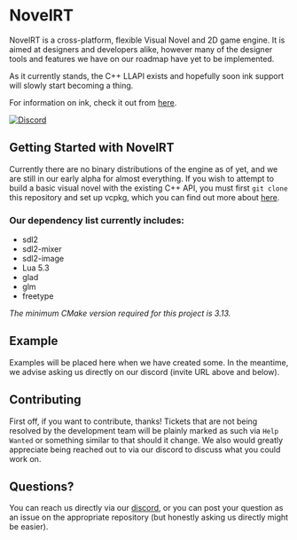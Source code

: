# NovelRT
NovelRT is a cross-platform, flexible Visual Novel and 2D game engine. It is aimed at designers and developers alike, however many of the designer tools and features we have on our roadmap have yet to be implemented.

As it currently stands, the C++ LLAPI exists and hopefully soon ink support will slowly start becoming a thing.

For information on ink, check it out from [here](https://github.com/inkle/ink).

[![Discord](https://img.shields.io/discord/543898968380145675?logo=discord&style=plastic)](https://discord.novelrt.dev/)

## Getting Started with NovelRT

Currently there are no binary distributions of the engine as of yet, and we are still in our early alpha for almost everything. If you wish to attempt to build a basic visual novel with the existing C++ API, you must first `git clone` this repository and set up vcpkg, which you can find out more about [here](https://github.com/microsoft/vcpkg).

### Our dependency list currently includes:
- sdl2
- sdl2-mixer
- sdl2-image
- Lua 5.3
- glad
- glm
- freetype

*The minimum CMake version required for this project is 3.13.*

## Example
Examples will be placed here when we have created some. In the meantime, we advise asking us directly on our discord (invite URL above and below).

## Contributing
First off, if you want to contribute, thanks! Tickets that are not being resolved by the development team will be plainly marked as such via `Help Wanted` or something similar to that should it change. We also would greatly appreciate being reached out to via our discord to discuss what you could work on. 

## Questions?
You can reach us directly via our [discord](https://discord.novelrt.dev/), or you can post your question as an issue on the appropriate repository (but honestly asking us directly might be easier).
